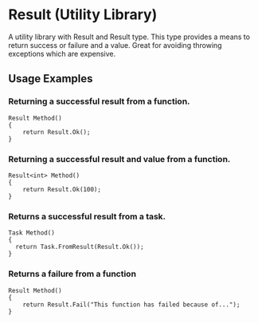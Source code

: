 # Result (Utility Library)

A utility library with Result and Result<T> type. This type provides a means to return success or failure and a value. Great for avoiding throwing exceptions which are expensive.

## Usage Examples

### Returning a successful result from a function.

```
Result Method()
{
    return Result.Ok();
}
```

### Returning a successful result and value from a function.

```
Result<int> Method()
{
    return Result.Ok(100);
}
```

### Returns a successful result from a task.

```
Task Method()
{
  return Task.FromResult(Result.Ok());
}
```

### Returns a failure from a function

```
Result Method()
{
    return Result.Fail("This function has failed because of...");
}
```

